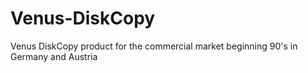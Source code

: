 # Venus-DiskCopy
Venus DiskCopy product for the commercial market beginning 90's in Germany and Austria
